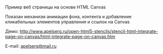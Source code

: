 ﻿Пример веб страницы на основе HTML Canvas

Показан механизм анимации фона, контента и добавление кликабельных элементов управления и ссылок на Canvas

Демо: http://www.apelserg.ru/open-html5-stencils/stencil-html-integrate-page-on-canvas/html-integrate-page-on-canvas.htm

E-mail: apelserg@mail.ru
